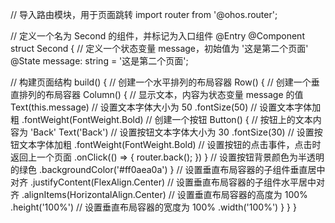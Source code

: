// 导入路由模块，用于页面跳转
import router from '@ohos.router';

// 定义一个名为 Second 的组件，并标记为入口组件
@Entry
@Component
struct Second {
  // 定义一个状态变量 message，初始值为 '这是第二个页面'
  @State message: string = '这是第二个页面';

  // 构建页面结构
  build() {
    // 创建一个水平排列的布局容器
    Row() {
      // 创建一个垂直排列的布局容器
      Column() {
        // 显示文本，内容为状态变量 message 的值
        Text(this.message)
          // 设置文本字体大小为 50
          .fontSize(50)
          // 设置文本字体加粗
          .fontWeight(FontWeight.Bold)
        // 创建一个按钮
        Button() {
          // 按钮上的文本内容为 'Back'
          Text('Back')
            // 设置按钮文本字体大小为 30
            .fontSize(30)
            // 设置按钮文本字体加粗
            .fontWeight(FontWeight.Bold)
            // 设置按钮的点击事件，点击时返回上一个页面
            .onClick(() => {
              router.back();
            })
        }
        // 设置按钮背景颜色为半透明的绿色
        .backgroundColor('#ff0aea0a')
      }
      // 设置垂直布局容器的子组件垂直居中对齐
      .justifyContent(FlexAlign.Center)
      // 设置垂直布局容器的子组件水平居中对齐
      .alignItems(HorizontalAlign.Center)
      // 设置垂直布局容器的高度为 100%
      .height('100%')
      // 设置垂直布局容器的宽度为 100%
      .width('100%')
    }
  }
}